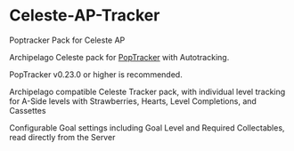 # Celeste-AP-Tracker
 Poptracker Pack for Celeste AP

Archipelago Celeste pack for [PopTracker](https://github.com/black-sliver/PopTracker/) with Autotracking.

PopTracker v0.23.0 or higher is recommended. 

Archipelago compatible Celeste Tracker pack, with individual level tracking for A-Side levels with Strawberries, Hearts, Level Completions, and Cassettes

Configurable Goal settings including Goal Level and Required Collectables, read directly from the Server